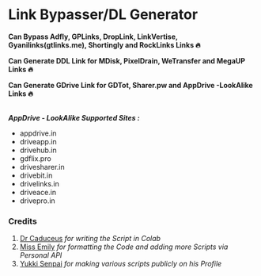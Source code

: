 # Link Bypasser/DL Generator

<b>Can Bypass Adfly, GPLinks, DropLink, LinkVertise, Gyanilinks(gtlinks.me), Shortingly and RockLinks Links 🔥</b><br>

<b>Can Generate DDL Link for MDisk, PixelDrain, WeTransfer and MegaUP Links 🔥</b><br>

<b>Can Generate GDrive Link for GDTot, Sharer.pw and AppDrive -LookAlike Links 🔥</b><br><br>

<b><i>AppDrive - LookAlike Supported Sites :</i></b>
 - appdrive.in
 - driveapp.in
 - drivehub.in
 - gdflix.pro
 - drivesharer.in
 - drivebit.in
 - drivelinks.in
 - driveace.in
 - drivepro.in

### Credits
1. [Dr Caduceus](https://github.com/TheCaduceus) <i> for writing the Script in Colab </i>
2. [Miss Emily](https://github.com/missemily2022) <i> for formatting the Code and adding more Scripts via Personal API </i>
3. [Yukki Senpai](https://github.com/xcscxr) <i> for making various scripts publicly on his Profile </i>
